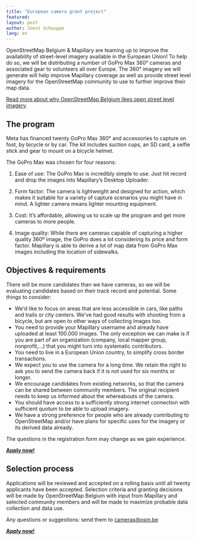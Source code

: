 ```yaml
---
title: "European camera grant project"
featured:
layout: post
author: Joost Schouppe
lang: en
---
```


OpenStreetMap Belgium & Mapillary are teaming up to improve the availability of street-level imagery available in the European Union! To help do so, we will be distributing a number of GoPro Max 360° cameras and associated gear to volunteers all over Europe. The 360° imagery we will generate will help improve Mapillary coverage as well as provide street level imagery for the OpenStreetMap community to use to further improve their map data.

[Read more about why OpenStreetMap Belgium likes open street level imagery](https://openstreetmap.be/en/projects/streetlevelimagery.html).

## The program


Meta has financed twenty GoPro Max 360° and accessories to capture on foot, by bicycle or by car. The kit includes suction cups, an SD card, a selfie stick and gear to mount on a bicycle helmet.

The GoPro Max was chosen for four reasons:
1. Ease of use: The GoPro Max is 	incredibly simple to use. Just hit record and drop the images into 	Mapillary’s Desktop 	Uploader. 	
 	
2. Form factor: The camera is 	lightweight and designed for action, which makes it suitable for a 	variety of capture scenarios you might have in mind. A lighter 	camera means lighter mounting equipment. 	
 	
3. Cost: It’s affordable, allowing 	us to scale up the program and get more cameras to more people. 	
 	
4. Image quality: While there are cameras capable of capturing a 	higher quality 360º image, the GoPro does a lot considering its 	price and form factor. Mapillary is able to derive a lot of map data 	from GoPro Max images including the location of sidewalks. 	


## Objectives & requirements

There will be more candidates than we have cameras, so we will be evaluating candidates based on their track record and potential. Some things to consider:

 * We'd like to focus on areas that are less accessible in cars, like paths and trails or city centers. We've had good results with shooting from a bicycle, but are open to other ways of collecting images too.
 * You need to provide your Mapillary username and already have uploaded at least 100.000 images. The only exception we can make is if you are part of an organization (company, local mapper group, nonprofit,...) that you might turn into systematic contributors.
 * You need to live in a European Union country, to simplify cross border transactions.
 * We expect you to use the camera for a long time. We retain the right to ask you to send the camera back if it is not used for six months or longer.
* We encourage candidates from existing networks, so that the camera can be shared between community members. The original recipient needs to keep us informed about the whereabouts of the camera.
 * You should have access to a sufficiently strong internet connection with sufficient quotum to be able to upload imagery.
 * We have a strong preference for people who are already contributing to OpenStreetMap and/or have plans for specific uses for the imagery or its derived data already.



The questions in the registration form may change as we gain experience.

**[Apply now!](https://docs.google.com/forms/d/1jFYd4ppsCCoqEELX3_Aii5gnXsMAoNTzVr1yLwKOy5Y/edit)**


## Selection process

Applications will be reviewed and accepted on a rolling basis until all twenty applicants have been accepted. Selection criteria and granting decisions will be made by OpenStreetMap Belgium with input from Mapillary and selected community members and will be made to maximize probable data collection and data use.


Any questions or suggestions: send them to [cameras@osm.be](mailto:cameras@osm.be)

**[Apply now!](https://docs.google.com/forms/d/1jFYd4ppsCCoqEELX3_Aii5gnXsMAoNTzVr1yLwKOy5Y/edit)**